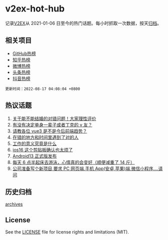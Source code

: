 # v2ex-hot-hub

 记录[V2EX](https://www.v2ex.com/)从 2021-01-06 日至今的热门话题。每小时抓取一次数据，按天[归档](archives)。
 
 ## 相关项目

- [GitHub热榜](https://github.com/snaildev/github-hot-hub)
- [知乎热榜](https://github.com/snaildev/zhihu-hot-hub)
- [微博热榜](https://github.com/snaildev/weibo-hot-hub)
- [头条热榜](https://github.com/snaildev/toutiao-hot-hub)
- [抖音热榜](https://github.com/snaildev/douyin-hot-hub)


 `更新时间：2022-08-17 04:08:04 +0800`

## 热议话题

1. [关于能不能结婚的对错问题！大家理性评价](https://www.v2ex.com/t/873232)
1. [有没有决定单身一辈子或者丁克的 v 友？](https://www.v2ex.com/t/873126)
1. [请教各位 vue3 是不是今后前端趋势？](https://www.v2ex.com/t/873134)
1. [在错的地方和时间里遇到了对的人](https://www.v2ex.com/t/873205)
1. [工作的意义究竟是什么](https://www.v2ex.com/t/873279)
1. [ios16 这个剪贴板确认也太烦了](https://www.v2ex.com/t/873231)
1. [Android13 正式版发布](https://www.v2ex.com/t/873099)
1. [每天 6 点半起床去游泳，心情真的会变好（顺便减重了 14 斤）](https://www.v2ex.com/t/873142)
1. [公司准备写个新项目,要求 PC 网页端,手机 App(安卓,苹果)端,微信小程序....请问](https://www.v2ex.com/t/873104)

## 历史归档

[archives](archives)

## License

See the [LICENSE](LICENSE) file for license rights and limitations (MIT).
